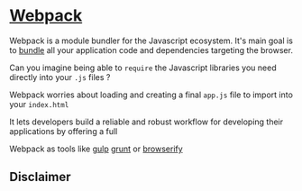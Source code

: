 # [Webpack](https://github.com/webpack/webpack)

Webpack is a module bundler for the Javascript ecosystem. It's main goal is to [bundle](/GLOSSARY.md#bundle) all your application code and dependencies targeting the browser.

Can you imagine being able to `require` the Javascript libraries you need directly into your `.js` files ? 

Webpack worries about loading and creating a final `app.js` file to import into your `index.html` 

It lets developers build a reliable and robust workflow for developing their applications by offering a full

Webpack as tools like [gulp](http://gulpjs.com/) [grunt](http://gruntjs.com/) or [browserify](http://browserify.org/)

## Disclaimer

